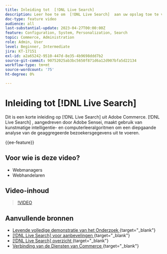 ```yaml
---
title: Inleiding tot  [!DNL Live Search]
description: Leer hoe te om  [!DNL Live Search]  aan uw opslag toe te voegen en hoogst aansprekende, relevante, en gepersonaliseerde het winkelen ervaringen te produceren.
doc-type: feature video
audience: all
last-substantial-update: 2023-04-27T00:00:00Z
feature: Configuration, System, Personalization, Search
topic: Commerce, Administration
role: Admin, User
level: Beginner, Intermediate
jira: KT-17151
exl-id: a2a65242-9510-447d-8e35-4b9698ddd7b2
source-git-commit: 90752025ab3bc5650f871d6a12d907bfa5d22134
workflow-type: tm+mt
source-wordcount: '75'
ht-degree: 0%

---
```


# Inleiding tot [!DNL Live Search]

Dit is een korte inleiding op [!DNL Live Search] uit Adobe Commerce. [!DNL Live Search] , aangedreven door Adobe Sensei, maakt gebruik van kunstmatige intelligentie- en computerleeralgoritmen om een diepgaande analyse van de geaggregeerde bezoekersgegevens uit te voeren.

{{ee-feature}}

## Voor wie is deze video?

- Webmanagers
- Webhandelaren

## Video-inhoud

>[!VIDEO](https://video.tv.adobe.com/v/3418797?learn=on)


## Aanvullende bronnen

- [ Levende volledige demonstratie van het Onderzoek ](https://experienceleague.adobe.com/docs/commerce-learn/tutorials/getting-started/capabilities/live-search-full-demonstration.html?lang=nl-NL){target="_blank"} 
- [[!DNL Live Search]  voor aanbevelingen ](https://experienceleague.adobe.com/docs/commerce-learn/tutorials/marketing/live-search-recommendations.html?lang=nl-NL){target="_blank"} 
- [[!DNL Live Search]  overzicht ](https://experienceleague.adobe.com/docs/commerce-merchant-services/live-search/overview.html?lang=nl-NL){target="_blank"} 
- [ Verbinding van de Diensten van Commerce ](https://experienceleague.adobe.com/docs/commerce-merchant-services/user-guides/integration-services/saas.html?lang=nl-NL){target="_blank"} 
